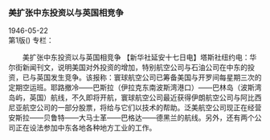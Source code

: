 ### 美扩张中东投资以与英国相竞争  

1946-05-22  
第1版()
专栏：

　　美扩张中东投资以与英国相竞争
    【新华社延安十七日电】塔斯社纽约电：华尔街新闻刊文，说明美国对外投资的增加，特别航空公司与石油公司在中东的投资，已与英国发生竞争。该报称：寰球航空公司已筹备美国与开罗间每星期三次的定期空运班。耶路撤冷——巴斯拉（伊拉克东南波斯湾港口）——巴林岛（波斯湾岛屿，英国）航线，不久即将开航，寰球航空公司最近获得伊朗航空公司与阿比西尼亚航空公司的一部分股票，将给与它们以技术的帮助。泛美航空公司现正在经营安斯拉——贝鲁特——大马士革——巴格达——德黑兰的航线。另外，还有两个公司正在设法参加中东各地各种地方工业的工作。  
